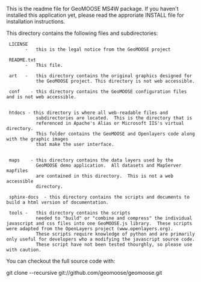 This is the readme file for GeoMOOSE MS4W package.  If you haven't installed
this application yet, please read the approriate INSTALL file for installation
instructions.

This directory contains the following files and subdirectories:

     LICENSE
           -   this is the legal notice from the GeoMOOSE project

     README.txt
           -   This file.

     art   -   this directory contains the original graphics designed for
               the GeoMOOSE project. This directory is not web accessible.

     conf    - this directory contains the GeoMOOSE configuration files and is not web accessible.


     htdocs - this directory is where all web-readable files and
               subdirectories are located.  This is the directory that is
               referenced in Apache's Alias or Microsoft IIS's virtual directory.
               This folder contains the GeoMOOSE and Openlayers code along with the graphic images
               that make the user interface.


     maps    - this directory contains the data layers used by the
               GeoMOOSE demo application.  All datasets and MapServer mapfiles
               are contained in this directory.  This is not a web accessible
               directory.
               
     sphinx-docs  - this directory contains the scripts and documents to build a html version of documentation.

     tools -   this directory contains the scripts
               needed to "build" or "combine and compress" the individual javascript and css files into one GeoMOOSE.js library.  These scripts were adapted from the OpenLayers project (www.openlayers.org).
               These scripts require knowledge of python and are primarily only useful for developers who a modifying the javascript source code.
               These script have not been tested thourghly, so please use with caution.

You can checkout the full source code with:

git clone --recursive git://github.com/geomoose/geomoose.git
